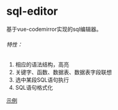 # sql-editor
基于vue-codemirror实现的sql编辑器。<br/>
###### 特性：
1. 相应的语法结构，高亮
2. 关键字、函数、数据表、数据表字段联想
3. 选中某段SQL语句执行
4. SQL语句格式化

[示例](https://spring-min.github.io/sql-editor/dist/index.html)
